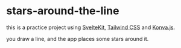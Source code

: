 # stars-around-the-line

this is a practice project using [SvelteKit](https://kit.svelte.dev), [Tailwind CSS](https://tailwindcss.com) and [Konva.js](https://konvajs.org).

you draw a line, and the app places some stars around it.